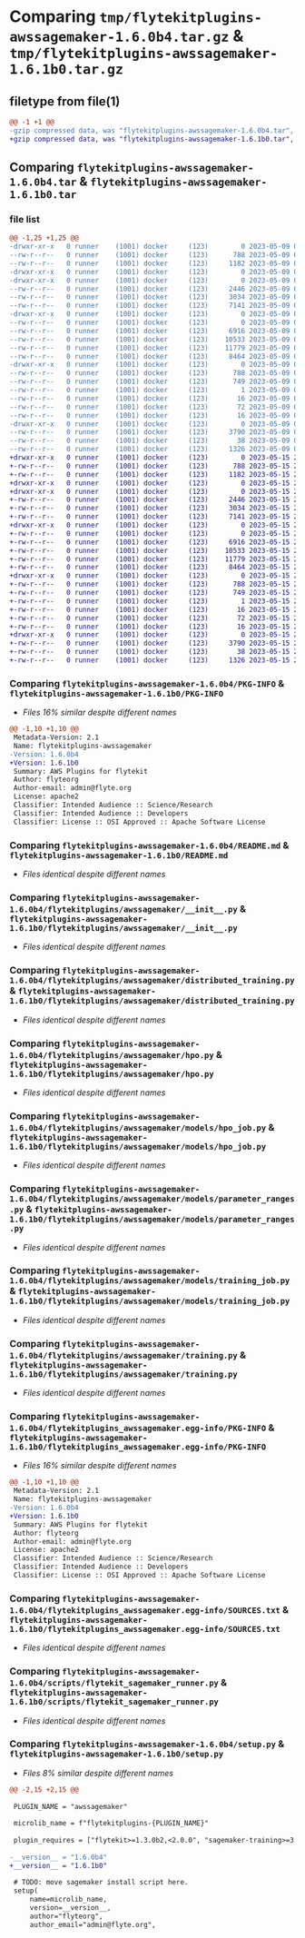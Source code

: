 # Comparing `tmp/flytekitplugins-awssagemaker-1.6.0b4.tar.gz` & `tmp/flytekitplugins-awssagemaker-1.6.1b0.tar.gz`

## filetype from file(1)

```diff
@@ -1 +1 @@
-gzip compressed data, was "flytekitplugins-awssagemaker-1.6.0b4.tar", last modified: Tue May  9 00:42:31 2023, max compression
+gzip compressed data, was "flytekitplugins-awssagemaker-1.6.1b0.tar", last modified: Mon May 15 22:07:01 2023, max compression
```

## Comparing `flytekitplugins-awssagemaker-1.6.0b4.tar` & `flytekitplugins-awssagemaker-1.6.1b0.tar`

### file list

```diff
@@ -1,25 +1,25 @@
-drwxr-xr-x   0 runner    (1001) docker     (123)        0 2023-05-09 00:42:31.452754 flytekitplugins-awssagemaker-1.6.0b4/
--rw-r--r--   0 runner    (1001) docker     (123)      788 2023-05-09 00:42:31.452754 flytekitplugins-awssagemaker-1.6.0b4/PKG-INFO
--rw-r--r--   0 runner    (1001) docker     (123)     1182 2023-05-09 00:42:14.000000 flytekitplugins-awssagemaker-1.6.0b4/README.md
-drwxr-xr-x   0 runner    (1001) docker     (123)        0 2023-05-09 00:42:31.452754 flytekitplugins-awssagemaker-1.6.0b4/flytekitplugins/
-drwxr-xr-x   0 runner    (1001) docker     (123)        0 2023-05-09 00:42:31.452754 flytekitplugins-awssagemaker-1.6.0b4/flytekitplugins/awssagemaker/
--rw-r--r--   0 runner    (1001) docker     (123)     2446 2023-05-09 00:42:14.000000 flytekitplugins-awssagemaker-1.6.0b4/flytekitplugins/awssagemaker/__init__.py
--rw-r--r--   0 runner    (1001) docker     (123)     3034 2023-05-09 00:42:14.000000 flytekitplugins-awssagemaker-1.6.0b4/flytekitplugins/awssagemaker/distributed_training.py
--rw-r--r--   0 runner    (1001) docker     (123)     7141 2023-05-09 00:42:14.000000 flytekitplugins-awssagemaker-1.6.0b4/flytekitplugins/awssagemaker/hpo.py
-drwxr-xr-x   0 runner    (1001) docker     (123)        0 2023-05-09 00:42:31.452754 flytekitplugins-awssagemaker-1.6.0b4/flytekitplugins/awssagemaker/models/
--rw-r--r--   0 runner    (1001) docker     (123)        0 2023-05-09 00:42:14.000000 flytekitplugins-awssagemaker-1.6.0b4/flytekitplugins/awssagemaker/models/__init__.py
--rw-r--r--   0 runner    (1001) docker     (123)     6916 2023-05-09 00:42:14.000000 flytekitplugins-awssagemaker-1.6.0b4/flytekitplugins/awssagemaker/models/hpo_job.py
--rw-r--r--   0 runner    (1001) docker     (123)    10533 2023-05-09 00:42:14.000000 flytekitplugins-awssagemaker-1.6.0b4/flytekitplugins/awssagemaker/models/parameter_ranges.py
--rw-r--r--   0 runner    (1001) docker     (123)    11779 2023-05-09 00:42:14.000000 flytekitplugins-awssagemaker-1.6.0b4/flytekitplugins/awssagemaker/models/training_job.py
--rw-r--r--   0 runner    (1001) docker     (123)     8464 2023-05-09 00:42:14.000000 flytekitplugins-awssagemaker-1.6.0b4/flytekitplugins/awssagemaker/training.py
-drwxr-xr-x   0 runner    (1001) docker     (123)        0 2023-05-09 00:42:31.452754 flytekitplugins-awssagemaker-1.6.0b4/flytekitplugins_awssagemaker.egg-info/
--rw-r--r--   0 runner    (1001) docker     (123)      788 2023-05-09 00:42:31.000000 flytekitplugins-awssagemaker-1.6.0b4/flytekitplugins_awssagemaker.egg-info/PKG-INFO
--rw-r--r--   0 runner    (1001) docker     (123)      749 2023-05-09 00:42:31.000000 flytekitplugins-awssagemaker-1.6.0b4/flytekitplugins_awssagemaker.egg-info/SOURCES.txt
--rw-r--r--   0 runner    (1001) docker     (123)        1 2023-05-09 00:42:31.000000 flytekitplugins-awssagemaker-1.6.0b4/flytekitplugins_awssagemaker.egg-info/dependency_links.txt
--rw-r--r--   0 runner    (1001) docker     (123)       16 2023-05-09 00:42:31.000000 flytekitplugins-awssagemaker-1.6.0b4/flytekitplugins_awssagemaker.egg-info/namespace_packages.txt
--rw-r--r--   0 runner    (1001) docker     (123)       72 2023-05-09 00:42:31.000000 flytekitplugins-awssagemaker-1.6.0b4/flytekitplugins_awssagemaker.egg-info/requires.txt
--rw-r--r--   0 runner    (1001) docker     (123)       16 2023-05-09 00:42:31.000000 flytekitplugins-awssagemaker-1.6.0b4/flytekitplugins_awssagemaker.egg-info/top_level.txt
-drwxr-xr-x   0 runner    (1001) docker     (123)        0 2023-05-09 00:42:31.452754 flytekitplugins-awssagemaker-1.6.0b4/scripts/
--rw-r--r--   0 runner    (1001) docker     (123)     3790 2023-05-09 00:42:14.000000 flytekitplugins-awssagemaker-1.6.0b4/scripts/flytekit_sagemaker_runner.py
--rw-r--r--   0 runner    (1001) docker     (123)       38 2023-05-09 00:42:31.452754 flytekitplugins-awssagemaker-1.6.0b4/setup.cfg
--rw-r--r--   0 runner    (1001) docker     (123)     1326 2023-05-09 00:42:30.000000 flytekitplugins-awssagemaker-1.6.0b4/setup.py
+drwxr-xr-x   0 runner    (1001) docker     (123)        0 2023-05-15 22:07:01.627838 flytekitplugins-awssagemaker-1.6.1b0/
+-rw-r--r--   0 runner    (1001) docker     (123)      788 2023-05-15 22:07:01.623838 flytekitplugins-awssagemaker-1.6.1b0/PKG-INFO
+-rw-r--r--   0 runner    (1001) docker     (123)     1182 2023-05-15 22:06:44.000000 flytekitplugins-awssagemaker-1.6.1b0/README.md
+drwxr-xr-x   0 runner    (1001) docker     (123)        0 2023-05-15 22:07:01.623838 flytekitplugins-awssagemaker-1.6.1b0/flytekitplugins/
+drwxr-xr-x   0 runner    (1001) docker     (123)        0 2023-05-15 22:07:01.623838 flytekitplugins-awssagemaker-1.6.1b0/flytekitplugins/awssagemaker/
+-rw-r--r--   0 runner    (1001) docker     (123)     2446 2023-05-15 22:06:44.000000 flytekitplugins-awssagemaker-1.6.1b0/flytekitplugins/awssagemaker/__init__.py
+-rw-r--r--   0 runner    (1001) docker     (123)     3034 2023-05-15 22:06:44.000000 flytekitplugins-awssagemaker-1.6.1b0/flytekitplugins/awssagemaker/distributed_training.py
+-rw-r--r--   0 runner    (1001) docker     (123)     7141 2023-05-15 22:06:44.000000 flytekitplugins-awssagemaker-1.6.1b0/flytekitplugins/awssagemaker/hpo.py
+drwxr-xr-x   0 runner    (1001) docker     (123)        0 2023-05-15 22:07:01.623838 flytekitplugins-awssagemaker-1.6.1b0/flytekitplugins/awssagemaker/models/
+-rw-r--r--   0 runner    (1001) docker     (123)        0 2023-05-15 22:06:44.000000 flytekitplugins-awssagemaker-1.6.1b0/flytekitplugins/awssagemaker/models/__init__.py
+-rw-r--r--   0 runner    (1001) docker     (123)     6916 2023-05-15 22:06:44.000000 flytekitplugins-awssagemaker-1.6.1b0/flytekitplugins/awssagemaker/models/hpo_job.py
+-rw-r--r--   0 runner    (1001) docker     (123)    10533 2023-05-15 22:06:44.000000 flytekitplugins-awssagemaker-1.6.1b0/flytekitplugins/awssagemaker/models/parameter_ranges.py
+-rw-r--r--   0 runner    (1001) docker     (123)    11779 2023-05-15 22:06:44.000000 flytekitplugins-awssagemaker-1.6.1b0/flytekitplugins/awssagemaker/models/training_job.py
+-rw-r--r--   0 runner    (1001) docker     (123)     8464 2023-05-15 22:06:44.000000 flytekitplugins-awssagemaker-1.6.1b0/flytekitplugins/awssagemaker/training.py
+drwxr-xr-x   0 runner    (1001) docker     (123)        0 2023-05-15 22:07:01.623838 flytekitplugins-awssagemaker-1.6.1b0/flytekitplugins_awssagemaker.egg-info/
+-rw-r--r--   0 runner    (1001) docker     (123)      788 2023-05-15 22:07:01.000000 flytekitplugins-awssagemaker-1.6.1b0/flytekitplugins_awssagemaker.egg-info/PKG-INFO
+-rw-r--r--   0 runner    (1001) docker     (123)      749 2023-05-15 22:07:01.000000 flytekitplugins-awssagemaker-1.6.1b0/flytekitplugins_awssagemaker.egg-info/SOURCES.txt
+-rw-r--r--   0 runner    (1001) docker     (123)        1 2023-05-15 22:07:01.000000 flytekitplugins-awssagemaker-1.6.1b0/flytekitplugins_awssagemaker.egg-info/dependency_links.txt
+-rw-r--r--   0 runner    (1001) docker     (123)       16 2023-05-15 22:07:01.000000 flytekitplugins-awssagemaker-1.6.1b0/flytekitplugins_awssagemaker.egg-info/namespace_packages.txt
+-rw-r--r--   0 runner    (1001) docker     (123)       72 2023-05-15 22:07:01.000000 flytekitplugins-awssagemaker-1.6.1b0/flytekitplugins_awssagemaker.egg-info/requires.txt
+-rw-r--r--   0 runner    (1001) docker     (123)       16 2023-05-15 22:07:01.000000 flytekitplugins-awssagemaker-1.6.1b0/flytekitplugins_awssagemaker.egg-info/top_level.txt
+drwxr-xr-x   0 runner    (1001) docker     (123)        0 2023-05-15 22:07:01.623838 flytekitplugins-awssagemaker-1.6.1b0/scripts/
+-rw-r--r--   0 runner    (1001) docker     (123)     3790 2023-05-15 22:06:44.000000 flytekitplugins-awssagemaker-1.6.1b0/scripts/flytekit_sagemaker_runner.py
+-rw-r--r--   0 runner    (1001) docker     (123)       38 2023-05-15 22:07:01.627838 flytekitplugins-awssagemaker-1.6.1b0/setup.cfg
+-rw-r--r--   0 runner    (1001) docker     (123)     1326 2023-05-15 22:07:00.000000 flytekitplugins-awssagemaker-1.6.1b0/setup.py
```

### Comparing `flytekitplugins-awssagemaker-1.6.0b4/PKG-INFO` & `flytekitplugins-awssagemaker-1.6.1b0/PKG-INFO`

 * *Files 16% similar despite different names*

```diff
@@ -1,10 +1,10 @@
 Metadata-Version: 2.1
 Name: flytekitplugins-awssagemaker
-Version: 1.6.0b4
+Version: 1.6.1b0
 Summary: AWS Plugins for flytekit
 Author: flyteorg
 Author-email: admin@flyte.org
 License: apache2
 Classifier: Intended Audience :: Science/Research
 Classifier: Intended Audience :: Developers
 Classifier: License :: OSI Approved :: Apache Software License
```

### Comparing `flytekitplugins-awssagemaker-1.6.0b4/README.md` & `flytekitplugins-awssagemaker-1.6.1b0/README.md`

 * *Files identical despite different names*

### Comparing `flytekitplugins-awssagemaker-1.6.0b4/flytekitplugins/awssagemaker/__init__.py` & `flytekitplugins-awssagemaker-1.6.1b0/flytekitplugins/awssagemaker/__init__.py`

 * *Files identical despite different names*

### Comparing `flytekitplugins-awssagemaker-1.6.0b4/flytekitplugins/awssagemaker/distributed_training.py` & `flytekitplugins-awssagemaker-1.6.1b0/flytekitplugins/awssagemaker/distributed_training.py`

 * *Files identical despite different names*

### Comparing `flytekitplugins-awssagemaker-1.6.0b4/flytekitplugins/awssagemaker/hpo.py` & `flytekitplugins-awssagemaker-1.6.1b0/flytekitplugins/awssagemaker/hpo.py`

 * *Files identical despite different names*

### Comparing `flytekitplugins-awssagemaker-1.6.0b4/flytekitplugins/awssagemaker/models/hpo_job.py` & `flytekitplugins-awssagemaker-1.6.1b0/flytekitplugins/awssagemaker/models/hpo_job.py`

 * *Files identical despite different names*

### Comparing `flytekitplugins-awssagemaker-1.6.0b4/flytekitplugins/awssagemaker/models/parameter_ranges.py` & `flytekitplugins-awssagemaker-1.6.1b0/flytekitplugins/awssagemaker/models/parameter_ranges.py`

 * *Files identical despite different names*

### Comparing `flytekitplugins-awssagemaker-1.6.0b4/flytekitplugins/awssagemaker/models/training_job.py` & `flytekitplugins-awssagemaker-1.6.1b0/flytekitplugins/awssagemaker/models/training_job.py`

 * *Files identical despite different names*

### Comparing `flytekitplugins-awssagemaker-1.6.0b4/flytekitplugins/awssagemaker/training.py` & `flytekitplugins-awssagemaker-1.6.1b0/flytekitplugins/awssagemaker/training.py`

 * *Files identical despite different names*

### Comparing `flytekitplugins-awssagemaker-1.6.0b4/flytekitplugins_awssagemaker.egg-info/PKG-INFO` & `flytekitplugins-awssagemaker-1.6.1b0/flytekitplugins_awssagemaker.egg-info/PKG-INFO`

 * *Files 16% similar despite different names*

```diff
@@ -1,10 +1,10 @@
 Metadata-Version: 2.1
 Name: flytekitplugins-awssagemaker
-Version: 1.6.0b4
+Version: 1.6.1b0
 Summary: AWS Plugins for flytekit
 Author: flyteorg
 Author-email: admin@flyte.org
 License: apache2
 Classifier: Intended Audience :: Science/Research
 Classifier: Intended Audience :: Developers
 Classifier: License :: OSI Approved :: Apache Software License
```

### Comparing `flytekitplugins-awssagemaker-1.6.0b4/flytekitplugins_awssagemaker.egg-info/SOURCES.txt` & `flytekitplugins-awssagemaker-1.6.1b0/flytekitplugins_awssagemaker.egg-info/SOURCES.txt`

 * *Files identical despite different names*

### Comparing `flytekitplugins-awssagemaker-1.6.0b4/scripts/flytekit_sagemaker_runner.py` & `flytekitplugins-awssagemaker-1.6.1b0/scripts/flytekit_sagemaker_runner.py`

 * *Files identical despite different names*

### Comparing `flytekitplugins-awssagemaker-1.6.0b4/setup.py` & `flytekitplugins-awssagemaker-1.6.1b0/setup.py`

 * *Files 8% similar despite different names*

```diff
@@ -2,15 +2,15 @@
 
 PLUGIN_NAME = "awssagemaker"
 
 microlib_name = f"flytekitplugins-{PLUGIN_NAME}"
 
 plugin_requires = ["flytekit>=1.3.0b2,<2.0.0", "sagemaker-training>=3.6.2,<4.0.0", "retry2==0.9.5"]
 
-__version__ = "1.6.0b4"
+__version__ = "1.6.1b0"
 
 # TODO: move sagemaker install script here.
 setup(
     name=microlib_name,
     version=__version__,
     author="flyteorg",
     author_email="admin@flyte.org",
```

